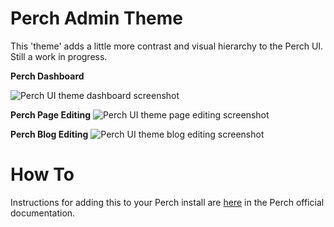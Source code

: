 # Perch Admin Theme

This 'theme' adds a little more contrast and visual hierarchy to the Perch UI. Still a work in progress.

**Perch Dashboard**

![Perch UI theme dashboard screenshot](https://i.imgur.com/TQxGusK.png)


**Perch Page Editing**
![Perch UI theme page editing screenshot](https://i.imgur.com/OkvXc6G.png)


**Perch Blog Editing**
![Perch UI theme blog editing screenshot](https://i.imgur.com/UWVGwKI.png)

# How To

Instructions for adding this to your Perch install are [here](https://docs.grabaperch.com/perch/control-panel/customizing/) in the Perch official documentation.
